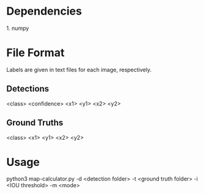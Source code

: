<h1>Dependencies</h1> 
1. numpy

<h1>File Format</h1>  
Labels are given in text files for each image, respectively.  

<h2>Detections</h2>  
&lt;class&gt; &lt;confidence&gt; &lt;x1&gt; &lt;y1&gt; &lt;x2&gt; &lt;y2&gt;  

<h2>Ground Truths</h2>  
&lt;class&gt; &lt;x1&gt; &lt;y1&gt; &lt;x2&gt; &lt;y2&gt; 

<h1>Usage</h1>  
python3 map-calculator.py -d &lt;detection folder&gt; -t &lt;ground truth folder&gt; -i &lt;IOU threshold&gt; -m &lt;mode&gt;

